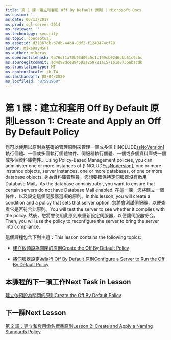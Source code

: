 ```yaml
---
title: 第 1 課：建立和套用 Off By Default 原則 | Microsoft Docs
ms.custom: ''
ms.date: 06/13/2017
ms.prod: sql-server-2014
ms.reviewer: ''
ms.technology: security
ms.topic: conceptual
ms.assetid: d31367db-b7db-44c4-8df2-f1240474cf78
author: MikeRayMSFT
ms.author: mikeray
ms.openlocfilehash: 9a76df1a72b93d09c5c1c199cb0246dbb51c9cbc
ms.sourcegitcommit: ad4d92dce894592a259721a1571b1d8736abacdb
ms.translationtype: MT
ms.contentlocale: zh-TW
ms.lasthandoff: 08/04/2020
ms.locfileid: "87591968"
---
```

# <a name="lesson-1-create-and-apply-an-off-by-default-policy"></a><span data-ttu-id="6fa00-102">第 1 課：建立和套用 Off By Default 原則</span><span class="sxs-lookup"><span data-stu-id="6fa00-102">Lesson 1: Create and Apply an Off By Default Policy</span></span>
  <span data-ttu-id="6fa00-103">您可以使用以原則為基礎的管理原則來管理一個或多個 [!INCLUDE[ssNoVersion](../../includes/ssnoversion-md.md)]執行個體、一個或多個執行個體物件、伺服器執行個體、一個或多個資料庫或一個或多個資料庫物件。</span><span class="sxs-lookup"><span data-stu-id="6fa00-103">Using Policy-Based Management policies, you can administer one or more instances of [!INCLUDE[ssNoVersion](../../includes/ssnoversion-md.md)], one or more instance objects, server instances, one or more databases, or one or more database objects.</span></span> <span data-ttu-id="6fa00-104">身為資料庫管理員，您想要確保特定伺服器沒有啟用 Database Mail。</span><span class="sxs-lookup"><span data-stu-id="6fa00-104">As the database administrator, you want to ensure that certain servers do not have Database Mail enabled.</span></span> <span data-ttu-id="6fa00-105">在這一課，您將建立一個條件，以及設定這個伺服器選項的原則。</span><span class="sxs-lookup"><span data-stu-id="6fa00-105">In this lesson, you will create a condition and a policy that sets that server option.</span></span> <span data-ttu-id="6fa00-106">您將會測試伺服器，以便查看它是否符合此原則。</span><span class="sxs-lookup"><span data-stu-id="6fa00-106">You will test the server to see whether it complies with the policy.</span></span> <span data-ttu-id="6fa00-107">然後，您將會使用此原則來重新設定伺服器，以便讓伺服器符合。</span><span class="sxs-lookup"><span data-stu-id="6fa00-107">Then, you will use the policy to reconfigure the server to bring the server into compliance.</span></span>  
  
 <span data-ttu-id="6fa00-108">這個課程包含下列主題：</span><span class="sxs-lookup"><span data-stu-id="6fa00-108">This lesson contains the following topics:</span></span>  
  
-   [<span data-ttu-id="6fa00-109">建立依預設為關閉的原則</span><span class="sxs-lookup"><span data-stu-id="6fa00-109">Create the Off By Default Policy</span></span>](lesson-1-1-create-the-off-by-default-policy.md)  
  
-   [<span data-ttu-id="6fa00-110">將伺服器設定為執行 Off By Default 原則</span><span class="sxs-lookup"><span data-stu-id="6fa00-110">Configure a Server to Run the Off By Default Policy</span></span>](lesson-1-2-configure-a-server-to-run-the-off-by-default-policy.md)  
  
## <a name="next-task-in-lesson"></a><span data-ttu-id="6fa00-111">本課程的下一項工作</span><span class="sxs-lookup"><span data-stu-id="6fa00-111">Next Task in Lesson</span></span>  
 [<span data-ttu-id="6fa00-112">建立依預設為關閉的原則</span><span class="sxs-lookup"><span data-stu-id="6fa00-112">Create the Off By Default Policy</span></span>](lesson-1-1-create-the-off-by-default-policy.md)  
  
## <a name="next-lesson"></a><span data-ttu-id="6fa00-113">下一課</span><span class="sxs-lookup"><span data-stu-id="6fa00-113">Next Lesson</span></span>  
 [<span data-ttu-id="6fa00-114">第 2 課：建立和套用命名標準原則</span><span class="sxs-lookup"><span data-stu-id="6fa00-114">Lesson 2: Create and Apply a Naming Standards Policy</span></span>](lesson-2-create-and-apply-a-naming-standards-policy.md)  
  
  
